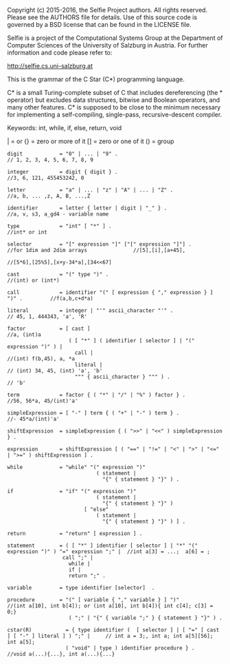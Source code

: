Copyright (c) 2015-2016, the Selfie Project authors. All rights reserved. Please see the AUTHORS file for details. Use of this source code is governed by a BSD license that can be found in the LICENSE file.

Selfie is a project of the Computational Systems Group at the Department of Computer Sciences of the University of Salzburg in Austria. For further information and code please refer to:

http://selfie.cs.uni-salzburg.at

This is the grammar of the C Star (C*) programming language.

C* is a small Turing-complete subset of C that includes dereferencing (the * operator) but excludes data structures, bitwise and Boolean operators, and many other features. C* is supposed to be close to the minimum necessary for implementing a self-compiling, single-pass, recursive-descent compiler.

Keywords: int, while, if, else, return, void

| = or
{} = zero or more of it
[] = zero or one of it
() = group


```
digit            = "0" | ... | "9" .                                              // 1, 2, 3, 4, 5, 6, 7, 8, 9

integer          = digit { digit } .                                              //3, 6, 121, 455453242, 0

letter           = "a" | ... | "z" | "A" | ... | "Z" .                            //a, b, ... ,z, A, B, ...,Z

identifier       = letter { letter | digit | "_" } .                              //a, v, s3, a_gd4 - variable name

type             = "int" [ "*" ] .                                                //int* or int

selector         = "[" expression "]" ["[" expression "]"] .                       //for 1dim and 2dim arrays               //[5],[i],[a+45],
                                                                                  //[5*6],[25%5],[x+y-34*a],[34<<67]

cast             = "(" type ")" .                                                 //(int) or (int*)

call             = identifier "(" [ expression { "," expression } ] ")" .         //f(a,b,c+d*a)

literal          = integer | "'" ascii_character "'" .                            // 45, 1, 444343, 'a', 'R'

factor           = [ cast ]                                                       //a, (int)a
                    ( [ "*" ] ( identifier [ selector ] | "(" expression ")" ) |
                      call |                                                      //(int) f(b,45), a, *a
                      literal |                                                   // (int) 34, 45, (int) 'a', 'b'
                      """ { ascii_character } """ ) .                             // 'b'

term             = factor { ( "*" | "/" | "%" ) factor } .                        //56, 56*a, 45/(int)'a'

simpleExpression = [ "-" ] term { ( "+" | "-" ) term } .                          //- 45*a/(int)'a'

shiftExpression  = simpleExpression { ( ">>" | "<<" ) simpleExpression } .

expression       = shiftExpression [ ( "==" | "!=" | "<" | ">" | "<=" | ">=" ) shiftExpression ] .

while            = "while" "(" expression ")"
                             ( statement |
                               "{" { statement } "}" ) .

if               = "if" "(" expression ")"
                             ( statement |
                               "{" { statement } "}" )
                         [ "else"
                             ( statement |
                               "{" { statement } "}" ) ] .

return           = "return" [ expression ] .

statement        = ( [ "*" ] identifier [ selector ] | "*" "(" expression ")" ) "=" expression ";" |  //int a[3] = ...;  a[6] = ;                               
                  call ";" |
                    while |
                    if |
                    return ";" .

variable         = type identifier [selector]  .

procedure        = "(" [ variable { "," variable } ] ")"                //(int a[10], int b[4]); or (int a[10], int b[4]){ int c[4]; c[3] = 0;}
                    ( ";" | "{" { variable ";" } { statement } "}" ) .

cstar(R)           = { type identifier (  [ selector ] | [ "=" [ cast ] [ "-" ] literal ] ) ";" |     // int a = 3;, int a; int a[5][56]; int a[5];
                   ( "void" | type ) identifier procedure } .                                     //void a(...){...}, int a(...){...}
